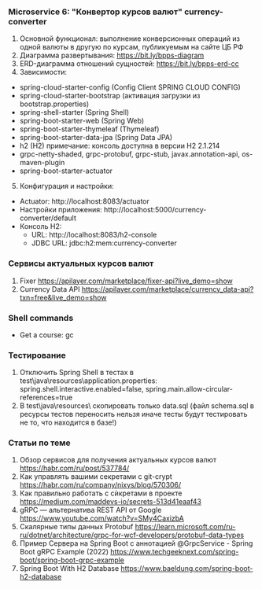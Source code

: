 ### Microservice 6: "Конвертор курсов валют" currency-converter
1. Основной функционал: выполнение конверсионных операций из одной валюты в другую по курсам, публикуемым на сайте ЦБ РФ
2. Диаграмма развертывания: https://bit.ly/bpps-diagram
3. ERD-диаграмма отношений сущностей: https://bit.ly/bpps-erd-cc
4. Зависимости:
  - spring-cloud-starter-config (Config Client SPRING CLOUD CONFIG)
  - spring-cloud-starter-bootstrap (активация загрузки из bootstrap.properties)
  - spring-shell-starter (Spring Shell)
  - spring-boot-starter-web (Spring Web)
  - spring-boot-starter-thymeleaf (Thymeleaf)
  - spring-boot-starter-data-jpa (Spring Data JPA)
  - h2 (H2) примечание: консоль доступна в версии H2 2.1.214
  - grpc-netty-shaded, grpc-protobuf, grpc-stub, javax.annotation-api, os-maven-plugin
  - spring-boot-starter-actuator
5. Конфигурация и настройки:
  - Actuator: http://localhost:8083/actuator
  - Настройки приложения: http://localhost:5000/currency-converter/default
  - Консоль H2:
    - URL: http://localhost:8083/h2-console
    - JDBC URL: jdbc:h2:mem:currency-converter

### Сервисы актуальных курсов валют
1. Fixer https://apilayer.com/marketplace/fixer-api?live_demo=show
2. Currency Data API https://apilayer.com/marketplace/currency_data-api?txn=free&live_demo=show

### Shell commands
  - Get a course: gc

### Тестирование
1. Отключить Spring Shell в тестах в test\java\resources\application.properties: spring.shell.interactive.enabled=false, spring.main.allow-circular-references=true
2. В test\java\resources\ скопировать только data.sql (файл schema.sql в ресурсы тестов переносить нельзя иначе тесты будут тестировать не то, что находится в базе!)

### Статьи по теме
1. Обзор сервисов для получения актуальных курсов валют https://habr.com/ru/post/537784/
2. Как управлять вашими секретами с git-crypt https://habr.com/ru/company/nixys/blog/570306/
3. Как правильно работать с сѝкретами в проекте https://medium.com/maddevs-io/secrets-513d41eaaf43
4. gRPC — альтернатива REST API от Google https://www.youtube.com/watch?v=SMy4CaxizbA
5. Скалярные типы данных Protobuf https://learn.microsoft.com/ru-ru/dotnet/architecture/grpc-for-wcf-developers/protobuf-data-types
6. Пример Сервера на Spring Boot c аннотацией @GrpcService - Spring Boot gRPC Example (2022) https://www.techgeeknext.com/spring-boot/spring-boot-grpc-example
7. Spring Boot With H2 Database https://www.baeldung.com/spring-boot-h2-database
